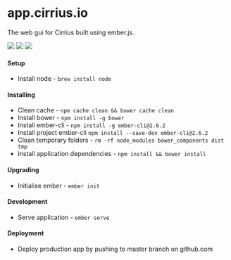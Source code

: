 # app.cirrius.io

The web gui for Cirrius built using ember.js.

[![](https://img.shields.io/circleci/token/adb5ca379a334a4011fa894275c312fe35833d6d/project/abcum/cirrius/master.svg?style=flat-square)](https://circleci.com/gh/abcum/cirrius) [![](https://img.shields.io/badge/ember-2.6.2-orange.svg?style=flat-square)](https://github.com/abcum/cirrius) [![](https://img.shields.io/badge/license-Commercial-blue.svg?style=flat-square)](https://github.com/abcum/cirrius) 

#### Setup

- Install node - `brew install node`

#### Installing

- Clean cache - `npm cache clean && bower cache clean`
- Install bower - `npm install -g bower`
- Install ember-cli - `npm install -g ember-cli@2.6.2`
- Install project ember-cli `npm install --save-dev ember-cli@2.6.2`
- Clean temporary folders - `rm -rf node_modules bower_components dist tmp`
- Install application dependencies - `npm install && bower install`

#### Upgrading

- Initialise ember - `ember init`

#### Development

- Serve application - `ember serve`

#### Deployment

- Deploy production app by pushing to master branch on github.com
